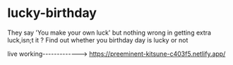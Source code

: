 # lucky-birthday
They say 'You make your own luck' but nothing wrong in getting extra luck,isn;t it ? Find out whether you birthday day is lucky or not

live working-------------> https://preeminent-kitsune-c403f5.netlify.app/